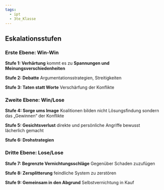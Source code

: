 ```yaml
---
tags:
  - ipt
  - 3te_Klasse
---
```

## Eskalationsstufen
### Erste Ebene: Win-Win

**Stufe 1: Verhärtung**
kommt es zu **Spannungen und Meinungsverschiedenheiten**

**Stufe 2: Debatte**
Argumentationsstrategien, Streitigkeiten

**Stufe 3: Taten statt Worte**
Verschärfung der Konflikte

### Zweite Ebene: Win/Lose

**Stufe 4: Sorge ums Image**
Koalitionen bilden
nicht Lösungsfindung
sondern das „Gewinnen“ der Konflikte

**Stufe 5: Gesichtsverlust**
direkte und persönliche Angriffe
bewusst lächerlich gemacht

**Stufe 6: Drohstrategien**

### Dritte Ebene: Lose/Lose

**Stufe 7: Begrenzte Vernichtungsschläge**
Gegenüber Schaden zuzufügen

**Stufe 8: Zersplitterung**
feindliche System zu zerstören

**Stufe 9: Gemeinsam in den Abgrund**
Selbstvernichtung in Kauf